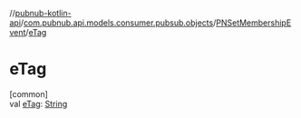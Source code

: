 //[pubnub-kotlin-api](../../../index.md)/[com.pubnub.api.models.consumer.pubsub.objects](../index.md)/[PNSetMembershipEvent](index.md)/[eTag](e-tag.md)

# eTag

[common]\
val [eTag](e-tag.md): [String](https://kotlinlang.org/api/core/kotlin-stdlib/kotlin/-string/index.html)
